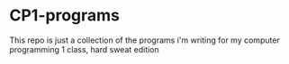 # CP1-programs
This repo is just a collection of the programs i'm writing for my computer programming 1 class, hard sweat edition
